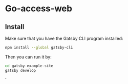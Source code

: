 # Go-access-web

## Install

Make sure that you have the Gatsby CLI program installed:
```sh
npm install --global gatsby-cli
```

Then you can run it by:
```sh
cd gatsby-example-site
gatsby develop
```
`